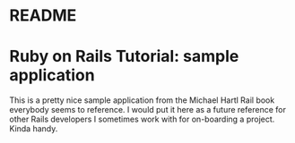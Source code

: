 # README

# Ruby on Rails Tutorial: sample application
This is a pretty nice sample application from 
the Michael Hartl Rail book everybody seems to reference.
I would put it here as a future reference for other
Rails developers I sometimes work with for on-boarding a project. 
Kinda handy.
